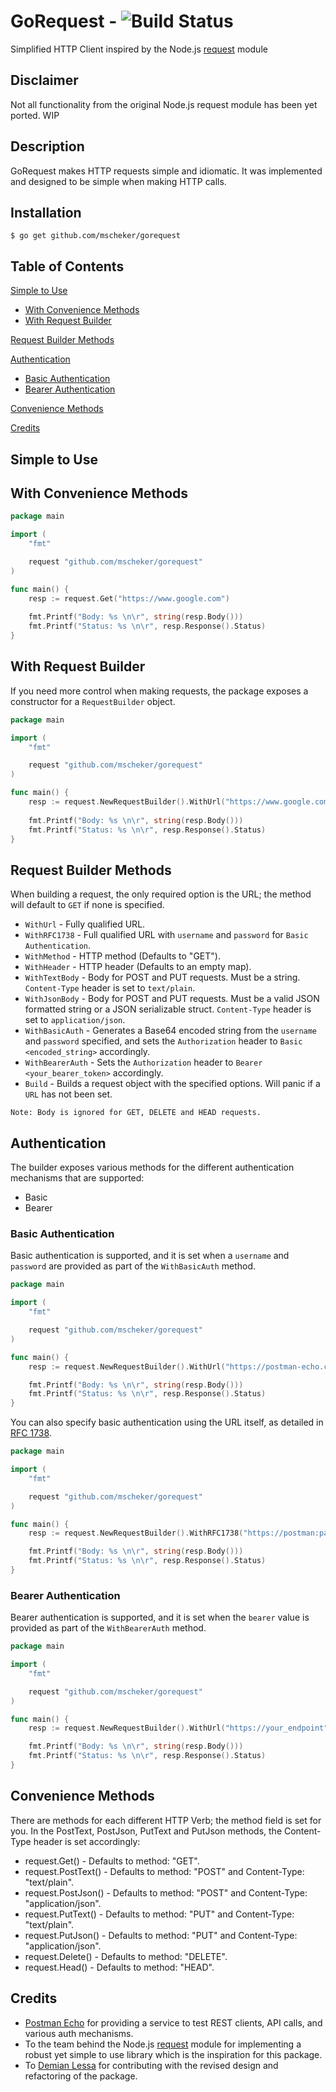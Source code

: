 # GoRequest - ![Build Status](https://travis-ci.org/mscheker/gorequest.svg?branch=master)
Simplified HTTP Client inspired by the Node.js [request](https://github.com/request/request) module

## Disclaimer
Not all functionality from the original Node.js request module has been yet ported. WIP

## Description
GoRequest makes HTTP requests simple and idiomatic. It was implemented and designed to be simple when making HTTP calls.

## Installation
```
$ go get github.com/mscheker/gorequest
```

## Table of Contents
[Simple to Use](#simple-to-use)
* [With Convenience Methods](#with-convenience-methods)
* [With Request Builder](#with-request-builder)

[Request Builder Methods](#request-builder-methods)

[Authentication](#authentication)
* [Basic Authentication](#basic-authentication)
* [Bearer Authentication](#bearer-authentication)

[Convenience Methods](#convenience-methods)

[Credits](#credits)

## Simple to Use
## With Convenience Methods
```go
package main

import (
    "fmt"

    request "github.com/mscheker/gorequest"
)

func main() {
    resp := request.Get("https://www.google.com")
    
    fmt.Printf("Body: %s \n\r", string(resp.Body()))
    fmt.Printf("Status: %s \n\r", resp.Response().Status)
}
```

## With Request Builder
If you need more control when making requests, the package exposes a constructor for a `RequestBuilder` object.
```go
package main

import (
    "fmt"

    request "github.com/mscheker/gorequest"
)

func main() {
    resp := request.NewRequestBuilder().WithUrl("https://www.google.com").Build().Do()
    
    fmt.Printf("Body: %s \n\r", string(resp.Body()))
    fmt.Printf("Status: %s \n\r", resp.Response().Status)
}
```

## Request Builder Methods
When building a request, the only required option is the URL; the method will default to `GET` if none is specified.

* `WithUrl` - Fully qualified URL.
* `WithRFC1738` - Full qualified URL with `username` and `password` for `Basic Authentication`.
* `WithMethod` - HTTP method (Defaults to "GET").
* `WithHeader` - HTTP header (Defaults to an empty map).
* `WithTextBody` - Body for POST and PUT requests. Must be a string. `Content-Type` header is set to `text/plain`.
* `WithJsonBody` - Body for POST and PUT requests. Must be a valid JSON formatted string or a JSON serializable struct. `Content-Type` header is set to `application/json`.
* `WithBasicAuth` - Generates a Base64 encoded string from the `username` and `password` specified, and sets the `Authorization` header to `Basic <encoded_string>` accordingly.
* `WithBearerAuth` - Sets the `Authorization` header to `Bearer <your_bearer_token>` accordingly.
* `Build` - Builds a request object with the specified options. Will panic if a `URL` has not been set.

```
Note: Body is ignored for GET, DELETE and HEAD requests.
```

## Authentication
The builder exposes various methods for the different authentication mechanisms that are supported:
* Basic
* Bearer

### Basic Authentication
Basic authentication is supported, and it is set when a `username` and `password` are provided as part of the `WithBasicAuth` method.
```go
package main

import (
    "fmt"

    request "github.com/mscheker/gorequest"
)

func main() {
    resp := request.NewRequestBuilder().WithUrl("https://postman-echo.com/basic-auth").WithBasicAuth("postman", "password").Build().Do()

    fmt.Printf("Body: %s \n\r", string(resp.Body()))
    fmt.Printf("Status: %s \n\r", resp.Response().Status)
}
```
You can also specify basic authentication using the URL itself, as detailed in [RFC 1738](http://www.ietf.org/rfc/rfc1738.txt).
```go
package main

import (
    "fmt"

    request "github.com/mscheker/gorequest"
)

func main() {
    resp := request.NewRequestBuilder().WithRFC1738("https://postman:password@postman-echo.com/basic-auth").Build().Do()

    fmt.Printf("Body: %s \n\r", string(resp.Body()))
    fmt.Printf("Status: %s \n\r", resp.Response().Status)
}
```

### Bearer Authentication
Bearer authentication is supported, and it is set when the `bearer` value is provided as part of the `WithBearerAuth` method.
```go
package main

import (
    "fmt"

    request "github.com/mscheker/gorequest"
)

func main() {
    resp := request.NewRequestBuilder().WithUrl("https://your_endpoint").WithBearerAuth("your_bearer_token").Build().Do()

    fmt.Printf("Body: %s \n\r", string(resp.Body()))
    fmt.Printf("Status: %s \n\r", resp.Response().Status)
}
```

## Convenience Methods

There are methods for each different HTTP Verb; the method field is set for you. In the PostText, PostJson, PutText and PutJson methods, the Content-Type header is set accordingly:

* request.Get() - Defaults to method: "GET".
* request.PostText() - Defaults to method: "POST" and Content-Type: "text/plain".
* request.PostJson() - Defaults to method: "POST" and Content-Type: "application/json".
* request.PutText() - Defaults to method: "PUT" and Content-Type: "text/plain".
* request.PutJson() - Defaults to method: "PUT" and Content-Type: "application/json".
* request.Delete() - Defaults to method: "DELETE".
* request.Head() - Defaults to method: "HEAD".

## Credits
* [Postman Echo](https://docs.postman-echo.com) for providing a service to test REST clients, API calls, and various auth mechanisms.
* To the team behind the Node.js [request](https://github.com/request/request) module for implementing a robust yet simple to use library which is the inspiration for this package.
* To [Demian Lessa](https://github.com/demianlessa) for contributing with the revised design and refactoring of the package.

